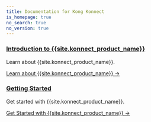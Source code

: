 ```yaml
---
title: Documentation for Kong Konnect
is_homepage: true
no_search: true
no_version: true
---
```

<div class="docs-grid">

  <div class="docs-grid-block">
    <h3><a href="/konnect/{{page.kong_version}}/overview">Introduction to {{site.konnect_product_name}}</a></h3>
    <p>Learn about {{site.konnect_product_name}}.</p>
    <a href="/konnect/{{page.kong_version}}/overview">Learn about {{site.konnect_product_name}} &rarr;</a>
  </div>

  <div class="docs-grid-block">
    <h3><a href="/konnect/{{page.kong_version}}/getting-started">Getting Started</a></h3>
    <p>Get started with {{site.konnect_product_name}}.</p>
    <a href="/konnect/{{page.kong_version}}/getting-started">Get Started with {{site.konnect_product_name}} &rarr;</a>
  </div>

</div>
